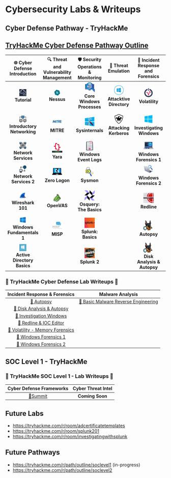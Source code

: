 # Cybersecurity Labs & Writeups 

## Cyber Defense Pathway - TryHackMe

## [TryHackMe Cyber Defense Pathway Outline](https://tryhackme.com/path/outline/blueteam)

|                🌐 **Cyber Defense Introduction**                | 🔍 **Threat and Vulnerability Management** |           🛡️ **Security Operations & Monitoring**            |                  🎯 **Threat Emulation**                  |            🧩 **Incident Response and Forensics**             |                       🦠 **Malware Analysis**                       |
| :-------------------------------------------------------------: | :----------------------------------------: | :-----------------------------------------------------------: | :-------------------------------------------------------: | :-----------------------------------------------------------: | :-----------------------------------------------------------------: |
|                ![](assets/tutorial.png)<br>**Tutorial**                |       ![](assets/nessus.png)<br>**Nessus**        | ![](assets/core-windows-processes.png)<br>**Core Windows Processes** | ![](assets/attacktive-directory.png)<br>**Attacktive Directory** |             ![](assets/volatility.png)<br>**Volatility**             |        ![](assets/history-of-malware.png)<br>**History of Malware**        |
| ![](assets/Introductory-networking.png)<br>**Introductory Networking** |        ![](assets/Mitre.png)<br>**MITRE**         |           ![](assets/sysinternals.png)<br>**Sysinternals**           |   ![](assets/attacking-kerberos.png)<br>**Attacking Kerberos**   |  ![](assets/investigating-windows.png)<br>**Investigating Windows**  |       ![](assets/malware-intro.png)<br>**MAL: Malware Introductory**       |
|        ![](assets/Network-Services.png)<br>**Network Services**        |         ![](assets/yara.png)<br>**Yara**          |     ![](assets/windows-event-logs.png)<br>**Windows Event Logs**     |                                                           |    ![](assets/windows-forensics-1.png)<br>**Windows Forensics 1**    |                ![](assets/strings.png)<br>**MAL: Strings**                 |
|      ![](assets/Network-Services-2.png)<br>**Network Services 2**      |    ![](assets/zerologon.png)<br>**Zero Logon**    |                 ![](assets/sysmon.png)<br>**Sysmon**                 |                                                           |    ![](assets/windows-forensics-2.png)<br>**Windows Forensics 2**    | ![](assets/basic-malware-reverse-engineering.jpeg)<br>**Basic Malware RE** |
|           ![](assets/Wireshark-101.png)<br>**Wireshark 101**           |      ![](assets/OpenVas.png)<br>**OpenVAS**       |    ![](assets/osquery-the-basics.png)<br>**Osquery: The Basics**     |                                                           |               ![](assets/redline.jpeg)<br>**Redline**                |           ![](assets/REMnux.png)<br>**MAL: REMnux - The Redux**            |
|  ![](assets/Windows-fundamentals-1.png)<br>**Windows Fundamentals 1**  |         ![](assets/misp.png)<br>**MISP**          |         ![](assets/splunk-basics.png)<br>**Splunk: Basics**          |                                                           |                ![](assets/autopsy.png)<br>**Autopsy**                |                                                                     |
| ![](assets/Active-Directory-Basics.png)<br>**Active Directory Basics** |                                            |               ![](assets/Splunk-2.png)<br>**Splunk 2**               |                                                           | ![](assets/disk-analysis-autopsy.png)<br>**Disk Analysis & Autopsy** |                                                                     |

### 📄 TryHackMe Cyber Defense Lab Writeups 📄

|                                                                             **Incident Response & Forensics**                                                                             |                                                                       **Malware Analysis**                                                                        |
| :---------------------------------------------------------------------------------------------------------------------------------------------------------------------------------------: | :---------------------------------------------------------------------------------------------------------------------------------------------------------------: |
|                                          [📝 Autopsy](https://github.com/AustinKruse/Obsidian-Vault/blob/main/Cyber%20Defense%20Labs/Autopsy.md)                                          | [📝 Basic Malware Reverse Engineering](https://github.com/AustinKruse/Obsidian-Vault/blob/main/Cyber%20Defense%20Labs/Basic%20Malware%20Reverse%20Engineering.md) |
|                      [📝 Disk Analysis & Autopsy](https://github.com/AustinKruse/Obsidian-Vault/blob/main/Cyber%20Defense%20Labs/Disk%20Analysis%20%26%20Autopsy.md)                      |                                                                                                                                                                   |
|                           [📝 Investigation Windows](https://github.com/AustinKruse/Obsidian-Vault/blob/main/Cyber%20Defense%20Labs/Investigating%20Windows.md)                           |                                                                                                                                                                   |
|                         [📝 Redline & IOC Editor](https://github.com/AustinKruse/Obsidian-Vault/blob/main/Cyber%20Defense%20Labs/Redline%20%26%20IOC%20Editor.md)                         |                                                                                                                                                                   |
| [📝 Volatility - Memory Forensics](https://github.com/AustinKruse/Obsidian-Vault/blob/main/Cyber%20Defense%20Labs/Volatility%20-%20Memory%20Forensics%20THM%20Walkthrough%20(Windows).md) |                                                                                                                                                                   |
|                            [📝 Windows Forensics 1](https://github.com/AustinKruse/Obsidian-Vault/blob/main/Cyber%20Defense%20Labs/Windows%20Forensics%201.md)                            |                                                                                                                                                                   |
|                            [📝 Windows Forensics 2](https://github.com/AustinKruse/Obsidian-Vault/blob/main/Cyber%20Defense%20Labs/Windows%20Forensics%202.md)                            |                                                                                                                                                                   |
## SOC Level 1 - TryHackMe
### 📄 TryHackMe SOC Level 1 - Lab Writeups 📄
|                                 **Cyber Defense Frameworks**                                 | **Cyber Threat Intel** |
| :------------------------------------------------------------------------------------------: | :--------------------: |
| [📝Summit](https://github.com/AustinKruse/Obsidian-Vault/blob/main/SOC%201%20Labs/Summit.md) |    **Coming Soon**     |

Future Labs
-------------------------------------------------
- https://tryhackme.com/r/room/adcertificatetemplates
- https://tryhackme.com/r/room/splunk201
- https://tryhackme.com/r/room/investigatingwithsplunk

Future Pathways
--------------------------------------------------
- https://tryhackme.com/r/path/outline/soclevel1 (in-progress)
- https://tryhackme.com/r/path/outline/soclevel2

